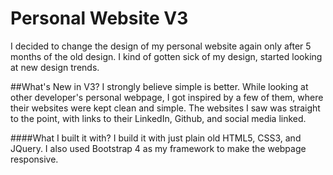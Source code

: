 # Personal Website V3
I decided to change the design of my personal website again only after 5 months of the old design. I kind of gotten sick of my design, started looking at new design trends.

##What's New in V3?
I strongly believe simple is better. While looking at other developer's personal webpage, I got inspired by a few of them, where their websites were kept clean and simple. The websites I saw was straight to the point, with links to their LinkedIn, Github, and social media linked.

####What I built it with?
I build it with just plain old HTML5, CSS3, and JQuery. I also used Bootstrap 4 as my framework to make the webpage responsive.

